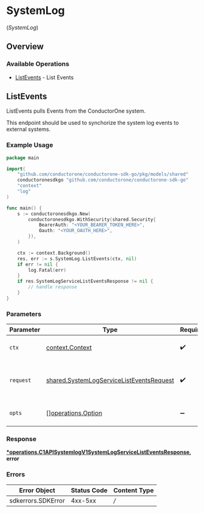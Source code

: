 # SystemLog
(*SystemLog*)

## Overview

### Available Operations

* [ListEvents](#listevents) - List Events

## ListEvents

ListEvents pulls Events from the ConductorOne system.

 This endpoint should be used to synchorize the
 system log events to external systems.

### Example Usage

```go
package main

import(
	"github.com/conductorone/conductorone-sdk-go/pkg/models/shared"
	conductoronesdkgo "github.com/conductorone/conductorone-sdk-go"
	"context"
	"log"
)

func main() {
    s := conductoronesdkgo.New(
        conductoronesdkgo.WithSecurity(shared.Security{
            BearerAuth: "<YOUR_BEARER_TOKEN_HERE>",
            Oauth: "<YOUR_OAUTH_HERE>",
        }),
    )

    ctx := context.Background()
    res, err := s.SystemLog.ListEvents(ctx, nil)
    if err != nil {
        log.Fatal(err)
    }
    if res.SystemLogServiceListEventsResponse != nil {
        // handle response
    }
}
```

### Parameters

| Parameter                                                                                                | Type                                                                                                     | Required                                                                                                 | Description                                                                                              |
| -------------------------------------------------------------------------------------------------------- | -------------------------------------------------------------------------------------------------------- | -------------------------------------------------------------------------------------------------------- | -------------------------------------------------------------------------------------------------------- |
| `ctx`                                                                                                    | [context.Context](https://pkg.go.dev/context#Context)                                                    | :heavy_check_mark:                                                                                       | The context to use for the request.                                                                      |
| `request`                                                                                                | [shared.SystemLogServiceListEventsRequest](../../pkg/models/shared/systemlogservicelisteventsrequest.md) | :heavy_check_mark:                                                                                       | The request object to use for the request.                                                               |
| `opts`                                                                                                   | [][operations.Option](../../pkg/models/operations/option.md)                                             | :heavy_minus_sign:                                                                                       | The options for this request.                                                                            |

### Response

**[*operations.C1APISystemlogV1SystemLogServiceListEventsResponse](../../pkg/models/operations/c1apisystemlogv1systemlogservicelisteventsresponse.md), error**

### Errors

| Error Object       | Status Code        | Content Type       |
| ------------------ | ------------------ | ------------------ |
| sdkerrors.SDKError | 4xx-5xx            | */*                |
